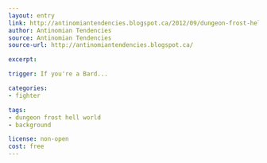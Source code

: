 ```yaml
---
layout: entry
link: http://antinomiantendencies.blogspot.ca/2012/09/dungeon-frost-hell-world-part-eleven.html
author: Antinomian Tendencies
source: Antinomian Tendencies
source-url: http://antinomiantendencies.blogspot.ca/

excerpt:

trigger: If you're a Bard...

categories:
- fighter

tags:
- dungeon frost hell world
- background

license: non-open
cost: free
---
```

